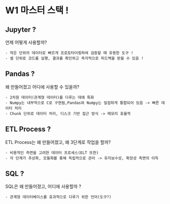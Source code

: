 # W1 마스터 스택 !
## Jupyter ?
언제 어떻게 사용할까?

```
- 작은 단위의 데이터로 빠르게 프로토타이핑하여 검증할 때 유용한 도구 !
- 셀 단위로 코드를 실행, 결과를 확인하고 즉각적으로 피드백을 받을 수 있음 ! 
```

## Pandas ?
왜 만들어졌고 어디에 사용할 수 있을까?

```
- 2차원 데이터(관계형 데이터)를 다루는 데에 특화
- Numpy는 내부적으로 C로 구현됨,Pandas와 Numpy는 밀접하게 통합되어 있음 -> 빠른 데이터 처리
- Chunk 단위로 데이터 처리, 디스크 기반 접근 방식 -> 메모리 효율적
```

## ETL Process ?
ETL Process는 왜 만들어졌고, 왜 3단계로 작업을 할까?

```
- 비용적인 측면을 고려한 데이터 프로세스(ELT 또한)
- 각 단계가 추상화, 모듈화를 통해 독립적으로 관리 -> 유지보수성, 확장성 측면의 이득
```

## SQL ?
SQL은 왜 만들어졌고, 어디에 사용할까 ?

```
- 관계형 데이터베이스를 효과적으로 다루기 위한 언어(도구?)
```